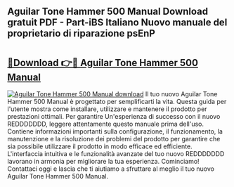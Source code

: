 ## Aguilar Tone Hammer 500 Manual Download gratuit PDF - Part-iBS Italiano Nuovo manuale del proprietario di riparazione psEnP

# <h2><a href="http://dfbvhk.blite.top/?on=Aguilar+Tone+Hammer+500+Manual">🔗Download 👉🔴 Aguilar Tone Hammer 500 Manual</a></h2>

[![Aguilar Tone Hammer 500 Manual download](https://i.imgur.com/lujVjoI.png)](http://dfbvhk.blite.top/?on=Aguilar+Tone+Hammer+500+Manual)
Il tuo nuovo Aguilar Tone Hammer 500 Manual è progettato per semplificarti la vita. Questa guida per l'utente mostra come installare, utilizzare e mantenere il prodotto per prestazioni ottimali. Per garantire Un'esperienza di successo con il nuovo REDDDDDDD, leggere attentamente questo manuale prima dell'uso. Contiene informazioni importanti sulla configurazione, il funzionamento, la manutenzione e la risoluzione dei problemi del prodotto per garantire che sia possibile utilizzare il prodotto in modo efficace ed efficiente. L'interfaccia intuitiva e le funzionalità avanzate del tuo nuovo REDDDDDDD lavorano in armonia per migliorare la tua esperienza. Cominciamo! Contattaci oggi e lascia che ti aiutiamo a sfruttare al meglio il tuo nuovo Aguilar Tone Hammer 500 Manual.
